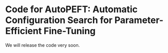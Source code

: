 # Code for AutoPEFT: Automatic Configuration Search for Parameter-Efficient Fine-Tuning
We will release the code very soon.

